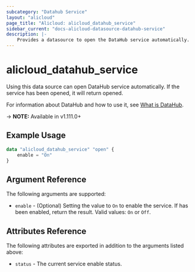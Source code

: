 ```yaml
---
subcategory: "Datahub Service"
layout: "alicloud"
page_title: "Alicloud: alicloud_datahub_service"
sidebar_current: "docs-alicloud-datasource-datahub-service"
description: |-
    Provides a datasource to open the DataHub service automatically.
---
```


# alicloud\_datahub\_service

Using this data source can open DataHub service automatically. If the service has been opened, it will return opened.

For information about DataHub and how to use it, see [What is DataHub](https://help.aliyun.com/product/53345.html).

-> **NOTE:** Available in v1.111.0+

## Example Usage

```terraform
data "alicloud_datahub_service" "open" {
	enable = "On"
}
```

## Argument Reference

The following arguments are supported:

* `enable` - (Optional) Setting the value to `On` to enable the service. If has been enabled, return the result. Valid values: `On` or `Off`.

## Attributes Reference

The following attributes are exported in addition to the arguments listed above:

* `status` - The current service enable status. 